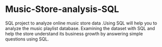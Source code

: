 # Music-Store-analysis-SQL
SQL project to analyze online music store data .Using SQL will help you to analyze the music playlist database. Examining the dataset with SQL and help the store understand its business growth by answering simple questions using SQL.

